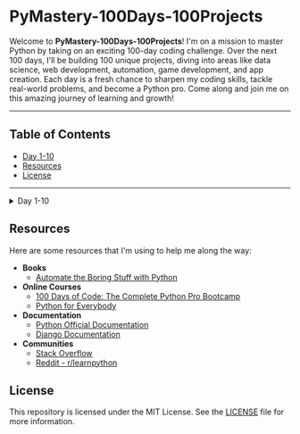# PyMastery-100Days-100Projects

Welcome to **PyMastery-100Days-100Projects**! I'm on a mission to master Python by taking on an exciting 100-day coding challenge. Over the next 100 days, I'll be building 100 unique projects, diving into areas like data science, web development, automation, game development, and app creation. Each day is a fresh chance to sharpen my coding skills, tackle real-world problems, and become a Python pro. Come along and join me on this amazing journey of learning and growth!

---

## Table of Contents

- [Day 1-10](#day-1-10)
- [Resources](#resources)
- [License](#license)

---

<a name="day-1-10"></a>
<details>
<summary>Day 1-10</summary>


### Day 1: Band Name Generator
- **Description**: Built a Python script that combines user inputs to generate a band name.
- **What I Learned**:
  - **Printing to the Console**: Using `print()` to display output.
  - **String Manipulation**: Handling and modifying strings.
  - **Input Function**: Using `input()` to get user input.
  - **Variables**: Declaring and using variables.
  - **Variable Naming**: Rules for naming variables.
  - **Debugging**: Finding and fixing errors.
- **Link to Code**: [Project Code](Day01-10/Day01/projectDay1.py)


### Day 2: Tip Calculator
- **Description**: Built a Python script that calculates the tip amount based on the bill total and desired tip percentage.
- **What I Learned**:
  - **Python Primitive Data Types**: Understanding different data types in Python.
  - **Type Error, Type Checking and Type Conversion**: Handling type errors, checking types, and converting between types.
  - **Mathematical Operations in Python**: Performing basic mathematical operations.
  - **Number Manipulation and F-Strings**: Manipulating numbers and using f-strings for formatted output.
- **Link to Code**: [Project Code](Day01-10/Day02/projectDay2.py)

...

</details>

## Resources

Here are some resources that I'm using to help me along the way:

- **Books**
    - [Automate the Boring Stuff with Python](https://automatetheboringstuff.com/)
- **Online Courses**
    - [100 Days of Code: The Complete Python Pro Bootcamp](https://www.udemy.com/course/100-days-of-code/)
    - [Python for Everybody](https://www.coursera.org/specializations/python)
- **Documentation**
    - [Python Official Documentation](https://docs.python.org/3/)
    - [Django Documentation](https://docs.djangoproject.com/en/stable/)
- **Communities**
    - [Stack Overflow](https://stackoverflow.com/)
    - [Reddit - r/learnpython](https://www.reddit.com/r/learnpython/)


## License

This repository is licensed under the MIT License. See the [LICENSE](LICENSE) file for more information.
